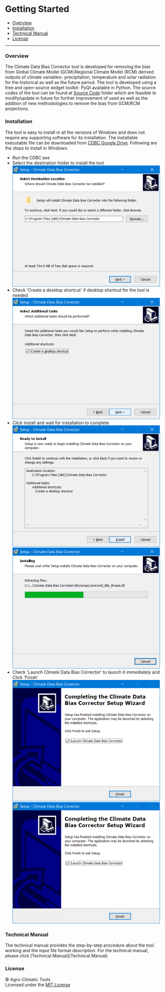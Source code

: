 # Getting Started
- [Overview](#Overview)
- [Installation](#Installation)
- [Technical Manual](#Technical-Manual)
- [License](#License)
---
### Overview  
The Climate Data Bias Corrector tool is developed for removing the bias from Global Climate Model (GCM)/Regional Climate Model (RCM) derived outputs of climate variables- precipitation, temperature and solar radiation for the historical as well as the future period. The tool is developed using a free and open-source widget toolkit- PyQt available in Python. The source codes of the tool can be found at [Source Code](/Source%20Codes) folder which are feasible to modify/update in future for further improvement of used as well as the addition of new methodologies to remove the bias from GCM/RCM projections.  
  
### Installation  
The tool is easy to install in all the versions of Windows and does not require any supporting software for its installation. The installable executable file can be downloaded from [CDBC Google Drive](https://drive.google.com/open?id=1O-U5EXd0AfxrTmqwoWvdpKn7CUIy1ygs). Following are the steps to install in Windows:  
- Run the CDBC.exe 
- Select the destination folder to install the tool
![Picture1](Screenshots/Picture1.png)
- Check 'Create a desktop shortcut' if desktop shortcut for the tool is needed
![Picture2](Screenshots/Picture2.png)
- Click Install and wait for installation to complete
![Picture3](Screenshots/Picture3.png)
![Picture4](Screenshots/Picture4.png)
- Check 'Launch Climate Data Bias Corrector' to launch it immediately and Click 'Finish'
![Picture5](Screenshots/Picture5.png)
![Picture6](Screenshots/Picture5.png)
  
### Technical Manual 
The technical manual provides the step-by-step procedure about the tool working and the input file format description. For the technical manual, please click [Technical Manual](Technical Manual) 

### License
© Agro-Climatic Tools  
Licensed under the [MIT License](LICENSE) 
